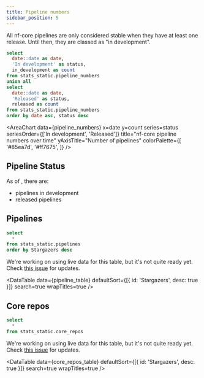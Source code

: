 ```yaml
---
title: Pipeline numbers
sidebar_position: 5
---
```


All nf-core pipelines are only considered stable when they have at least one release. Until then, they are classed as "in development".

```sql pipeline_numbers
select
  date::date as date,
  'In development' as status,
  in_development as count
from stats_static.pipeline_numbers
union all
select
  date::date as date,
  'Released' as status,
  released as count
from stats_static.pipeline_numbers
order by date asc, status desc
```

<AreaChart
data={pipeline_numbers}
x=date
y=count
series=status
seriesOrder={['In development', 'Released']}
title="nf-core pipeline numbers over time"
yAxisTitle="Number of pipelines"
colorPalette={[
'#85ea7d',
'#ff7675',
]}
/>

## Pipeline Status

As of <Value data={pipeline_numbers} column=date row=last/>, there are:

- <Value data={pipeline_numbers} column=count filter="status = 'In development'" /> pipelines in development
- <Value data={pipeline_numbers} column=count filter="status = 'Released'" /> released pipelines

## Pipelines

```sql pipeline_table
select
  *
from stats_static.pipelines
order by Stargazers desc
```

<!-- TODO Add links -->

We're working on using live data for this table, but it's not quite ready yet. Check [this issue](https://github.com/nf-core/stats/issues/9) for updates.

<DataTable
data={pipeline_table}
defaultSort={[{ id: 'Stargazers', desc: true }]}
search=true
wrapTitles=true
/>

## Core repos

```sql core_repos_table
select
  *
from stats_static.core_repos
```

We're working on using live data for this table, but it's not quite ready yet. Check [this issue](https://github.com/nf-core/stats/issues/8) for updates.

<DataTable
data={core_repos_table}
defaultSort={[{ id: 'Stargazers', desc: true }]}
search=true
wrapTitles=true
/>
